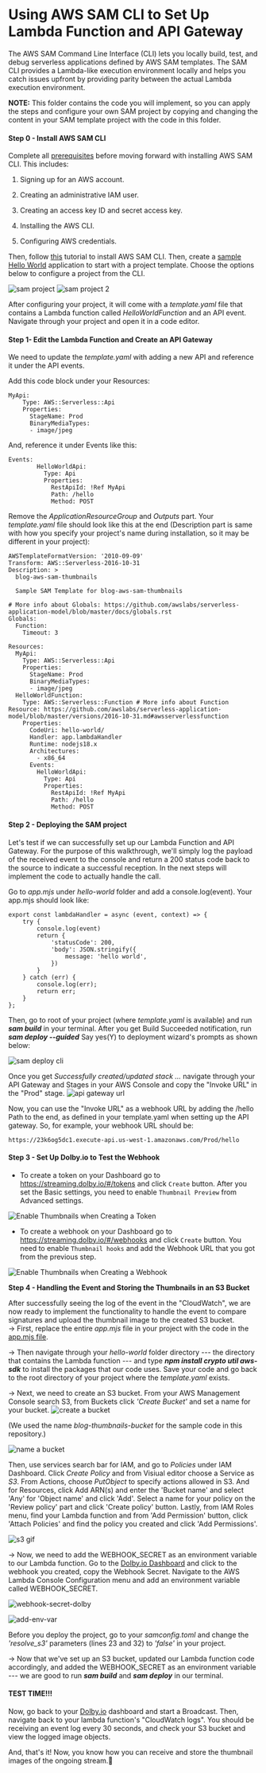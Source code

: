 #  Using AWS SAM CLI to Set Up Lambda Function and API Gateway

The AWS SAM Command Line Interface (CLI) lets you locally build, test, and debug serverless applications defined by AWS SAM templates. The SAM CLI provides a Lambda-like execution environment locally and helps you catch issues upfront by providing parity between the actual Lambda execution environment.

**NOTE:** This folder contains the code you will implement, so you can apply the steps and configure your own SAM project by copying and changing the content in your SAM template project with the code in this folder.

#### **Step 0 - Install AWS SAM CLI**

Complete all [prerequisites](https://docs.aws.amazon.com/serverless-application-model/latest/developerguide/prerequisites.html) before moving forward with installing AWS SAM CLI. This includes:

1.  Signing up for an AWS account.

2.  Creating an administrative IAM user.

3.  Creating an access key ID and secret access key.

4.  Installing the AWS CLI.

5.  Configuring AWS credentials.

Then, follow [this](https://docs.aws.amazon.com/serverless-application-model/latest/developerguide/install-sam-cli.html) tutorial to install AWS SAM CLI. Then, create a [sample Hello World](https://docs.aws.amazon.com/serverless-application-model/latest/developerguide/serverless-getting-started-hello-world.html) application to start with a project template. Choose the options below to configure a project from the CLI.

![sam project](../assets/sam%20project.png) ![sam project 2](../assets/sam%20project2.png)

After configuring your project, it will come with a *template.yaml* file that contains a Lambda function called *HelloWorldFunction* and an API event. Navigate through your project and open it in a code editor.

#### **Step 1- Edit the Lambda Function and Create an API Gateway**

We need to update the *template.yaml* with adding a new API and reference it under the API events.

Add this code block under your Resources:

```
MyApi:
    Type: AWS::Serverless::Api
    Properties:
      StageName: Prod
      BinaryMediaTypes:
      - image/jpeg
```
And, reference it under Events like this:


```
Events:
        HelloWorldApi:
          Type: Api
          Properties:
            RestApiId: !Ref MyApi
            Path: /hello
            Method: POST
```

Remove the *ApplicationResourceGroup* and *Outputs* part. Your *template.yaml* file should look like this at the end (Description part is same with how you specify your project's name during installation, so it may be different in your project):

```
AWSTemplateFormatVersion: '2010-09-09'
Transform: AWS::Serverless-2016-10-31
Description: >
  blog-aws-sam-thumbnails

  Sample SAM Template for blog-aws-sam-thumbnails

# More info about Globals: https://github.com/awslabs/serverless-application-model/blob/master/docs/globals.rst
Globals:
  Function:
    Timeout: 3

Resources:
  MyApi:
    Type: AWS::Serverless::Api
    Properties:
      StageName: Prod
      BinaryMediaTypes:
      - image/jpeg
  HelloWorldFunction:
    Type: AWS::Serverless::Function # More info about Function Resource: https://github.com/awslabs/serverless-application-model/blob/master/versions/2016-10-31.md#awsserverlessfunction
    Properties:
      CodeUri: hello-world/
      Handler: app.lambdaHandler
      Runtime: nodejs18.x
      Architectures:
        - x86_64
      Events:
        HelloWorldApi:
          Type: Api
          Properties:
            RestApiId: !Ref MyApi
            Path: /hello
            Method: POST
 ```

#### **Step 2 - Deploying the SAM project**

Let's test if we can successfully set up our Lambda Function and API Gateway. For the purpose of this walkthrough, we'll simply log the payload of the received event to the console and return a 200 status code back to the source to indicate a successful reception. In the next steps will implement the code to actually handle the call.

Go to *app.mjs* under *hello-world* folder and add a console.log(event). Your app.mjs should look like:

```
export const lambdaHandler = async (event, context) => {
    try {
        console.log(event)
        return {
            'statusCode': 200,
            'body': JSON.stringify({
                message: 'hello world',
            })
        }
    } catch (err) {
        console.log(err);
        return err;
    }
};

```

Then, go to root of your project (where *template.yaml* is available) and run ***sam build*** in your terminal. After you get  Build Succeeded notification, run ***sam deploy --guided*** Say yes(Y) to deployment wizard's prompts as shown below:

![sam deploy cli](../assets/sam%20deploy%20cli.png)

Once you get *Successfully created/updated stack ...* navigate through your API Gateway and Stages in your AWS Console and copy the "Invoke URL" in the "Prod" stage.
![api gateway url](../assets/api%20gateway%20url.png)

Now, you can use the "Invoke URL" as a webhook URL by adding the /hello Path to the end, as defined in your template.yaml when setting up the API gateway. So, for example, your webhook URL should be:

```https://23k6og5dc1.execute-api.us-west-1.amazonaws.com/Prod/hello```

#### **Step 3 - Set Up Dolby.io to Test the Webhook**
- To create a token on your Dashboard go to https://streaming.dolby.io/#/tokens  and click `Create` button. After you set the Basic settings, you need to enable `Thumbnail Preview` from Advanced settings.

![Enable Thumbnails when Creating a Token](../assets/enable-thumbnails.png)

- To create a webhook on your Dashboard go to https://streaming.dolby.io/#/webhooks and click `Create` button. You need to enable `Thumbnail hooks` and add the Webhook URL that you got from the previous step.

![Enable Thumbnails when Creating a Webhook](../assets/webhook-thumbnail.png)

**Step 4 - Handling the Event and Storing the Thumbnails in an S3 Bucket**

After successfully seeing the log of the event in the "CloudWatch", we are now ready to implement the functionality to handle the event to compare signatures and upload the thumbnail image to the created S3 bucket.\
→ First, replace the entire *app.mjs* file in your project with the code in the [app.mjs file](./hello-world/app.mjs).

→ Then navigate through your *hello-world* folder directory --- the directory that contains the Lambda function --- and type ***npm install crypto util aws-sdk*** to install the packages that our code uses. Save your code and go back to the root directory of your project where the *template.yaml* exists.

→ Next, we need to create an S3 bucket. From your AWS Management Console search S3, from Buckets click *'Create Bucket'* and set a name for your bucket. 
![create a bucket](../assets/create%20bucket.png)

(We used the name *blog-thumbnails-bucket* for the sample code in this repository.) 

![name a bucket](../assets/name%20bucket.png)

Then, use services search bar for IAM, and go to *Policies* under IAM Dashboard. Click *Create Policy* and from Visiual editor choose a Service as *S3*. From Actions, choose *PutObject* to specify actions allowed in S3. And for Resources, click Add ARN(s) and enter the 'Bucket name' and select 'Any' for 'Object name' and click 'Add'. Select a name for your policy on the 'Review policy' part and click 'Create policy' button.  Lastly, from IAM Roles menu, find your Lambda function and from 'Add Permission' button, click 'Attach Policies' and find the policy you created and click 'Add Permissions'. 

![s3 gif](../assets/s3.gif)

→ Now, we need to add the WEBHOOK_SECRET as an environment variable to our Lambda function. Go to the [Dolby.io Dashboard](https://streaming.dolby.io/#/webhooks) and click to the webhook you created, copy the Webhook Secret. Navigate to the AWS Lambda Console Configuration menu and add an environment variable called WEBHOOK_SECRET. 

![webhook-secret-dolby](../assets/webhook-secret-dolby.png)

![add-env-var](../assets/add-env-var.png)

Before you deploy the project, go to your *samconfig.toml* and change the *'resolve_s3'* parameters (lines 23 and 32) to *'false'* in your project.

→ Now that we've set up an S3 bucket, updated our Lambda function code accordingly, and added the WEBHOOK_SECRET as an environment variable --- we are good to run ***sam build*** and ***sam deploy*** in our terminal.

#### **TEST TIME!!!**


Now, go back to your [Dolby.io](http://Dolby.io) dashboard and start a Broadcast. Then, navigate back to your lambda function's "CloudWatch logs". You should be receiving an event log every 30 seconds, and check your S3 bucket and view the logged image objects.

And, that's it! Now, you know how you can receive and store the thumbnail images of the ongoing stream.💪